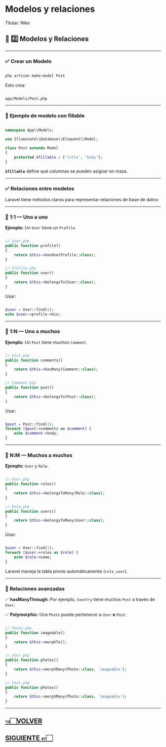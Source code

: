 # Modelos y relaciones

Titular: Niko

## 🧩 **2️⃣ Modelos y Relaciones**

---

### ✅ **Crear un Modelo**

```bash

php artisan make:model Post

```

Esto crea:

```

app/Models/Post.php

```

---

### 📌 **Ejemplo de modelo con fillable**

```php

namespace App\\Models;

use Illuminate\\Database\\Eloquent\\Model;

class Post extends Model
{
    protected $fillable = ['title', 'body'];
}

```

**`$fillable`** define qué columnas se pueden asignar en masa.

---

### ✅ **Relaciones entre modelos**

Laravel tiene métodos claros para representar relaciones de base de datos:

---

### 📌 **1:1 — Uno a uno**

**Ejemplo:** Un `User` tiene un `Profile`.

```php

// User.php
public function profile()
{
    return $this->hasOne(Profile::class);
}

// Profile.php
public function user()
{
    return $this->belongsTo(User::class);
}

```

Usar:

```php

$user = User::find(1);
echo $user->profile->bio;

```

---

### 📌 **1:N — Uno a muchos**

**Ejemplo:** Un `Post` tiene muchos `Comment`.

```php

// Post.php
public function comments()
{
    return $this->hasMany(Comment::class);
}

// Comment.php
public function post()
{
    return $this->belongsTo(Post::class);
}

```

Usar:

```php

$post = Post::find(1);
foreach ($post->comments as $comment) {
    echo $comment->body;
}

```

---

### 📌 **N:M — Muchos a muchos**

**Ejemplo:** `User` y `Role`.

```php

// User.php
public function roles()
{
    return $this->belongsToMany(Role::class);
}

// Role.php
public function users()
{
    return $this->belongsToMany(User::class);
}

```

Usar:

```php

$user = User::find(1);
foreach ($user->roles as $role) {
    echo $role->name;
}

```

Laravel maneja la tabla pivote automáticamente (`role_user`).

---

### 📌 **Relaciones avanzadas**

✅ **hasManyThrough:** Por ejemplo, `Country` tiene muchos `Post` a través de `User`.

✅ **Polymorphic:** Una `Photo` puede pertenecer a `User` **o** `Post`.

```php

// Photo.php
public function imageable()
{
    return $this->morphTo();
}

// User.php
public function photos()
{
    return $this->morphMany(Photo::class, 'imageable');
}

// Post.php
public function photos()
{
    return $this->morphMany(Photo::class, 'imageable');
}

```

---

## [👈🏻VOLVER](Qué%20es%20Eloquent.md)

## [SIGUIENTE 👉🏻](Consultas%20básicas%20y%20avanzadas.md)